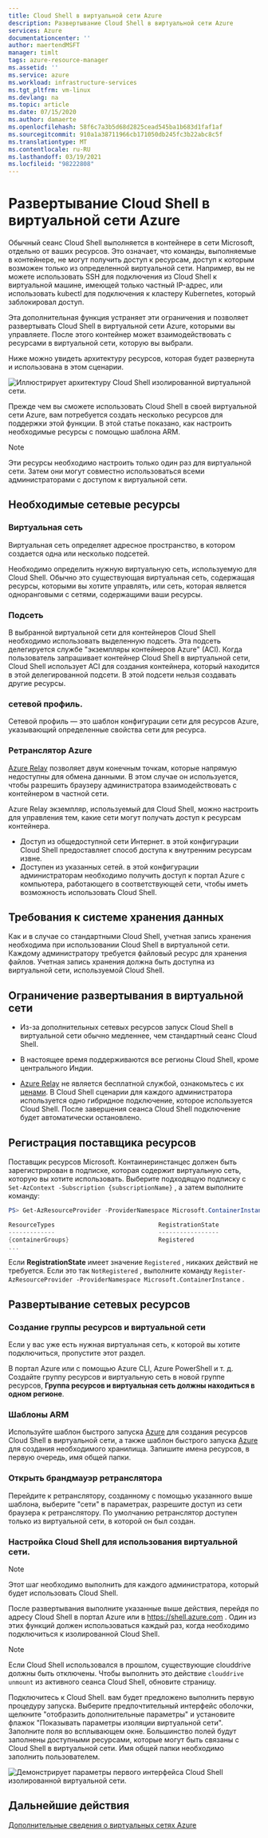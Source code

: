 ```yaml
---
title: Cloud Shell в виртуальной сети Azure
description: Развертывание Cloud Shell в виртуальной сети Azure
services: Azure
documentationcenter: ''
author: maertendMSFT
manager: timlt
tags: azure-resource-manager
ms.assetid: ''
ms.service: azure
ms.workload: infrastructure-services
ms.tgt_pltfrm: vm-linux
ms.devlang: na
ms.topic: article
ms.date: 07/15/2020
ms.author: damaerte
ms.openlocfilehash: 58f6c7a3b5d68d2825cead545ba1b683d1faf1af
ms.sourcegitcommit: 910a1a38711966cb171050db245fc3b22abc8c5f
ms.translationtype: MT
ms.contentlocale: ru-RU
ms.lasthandoff: 03/19/2021
ms.locfileid: "98222808"
---
```

# <a name="deploy-cloud-shell-into-an-azure-virtual-network"></a>Развертывание Cloud Shell в виртуальной сети Azure

Обычный сеанс Cloud Shell выполняется в контейнере в сети Microsoft, отдельно от ваших ресурсов. Это означает, что команды, выполняемые в контейнере, не могут получить доступ к ресурсам, доступ к которым возможен только из определенной виртуальной сети. Например, вы не можете использовать SSH для подключения из Cloud Shell к виртуальной машине, имеющей только частный IP-адрес, или использовать kubectl для подключения к кластеру Kubernetes, который заблокировал доступ. 

Эта дополнительная функция устраняет эти ограничения и позволяет развертывать Cloud Shell в виртуальной сети Azure, которыми вы управляете. После этого контейнер может взаимодействовать с ресурсами в виртуальной сети, которую вы выбрали.  

Ниже можно увидеть архитектуру ресурсов, которая будет развернута и использована в этом сценарии.

![Иллюстрирует архитектуру Cloud Shell изолированной виртуальной сети.](media/private-vnet/data-diagram.png)

Прежде чем вы сможете использовать Cloud Shell в своей виртуальной сети Azure, вам потребуется создать несколько ресурсов для поддержки этой функции. В этой статье показано, как настроить необходимые ресурсы с помощью шаблона ARM.

> [!NOTE]
> Эти ресурсы необходимо настроить только один раз для виртуальной сети. Затем они могут совместно использоваться всеми администраторами с доступом к виртуальной сети.

## <a name="required-network-resources"></a>Необходимые сетевые ресурсы

### <a name="virtual-network"></a>Виртуальная сеть
Виртуальная сеть определяет адресное пространство, в котором создается одна или несколько подсетей.

Необходимо определить нужную виртуальную сеть, используемую для Cloud Shell. Обычно это существующая виртуальная сеть, содержащая ресурсы, которыми вы хотите управлять, или сеть, которая является одноранговыми с сетями, содержащими ваши ресурсы.

### <a name="subnet"></a>Подсеть
В выбранной виртуальной сети для контейнеров Cloud Shell необходимо использовать выделенную подсеть. Эта подсеть делегируется службе "экземпляры контейнеров Azure" (ACI).  Когда пользователь запрашивает контейнер Cloud Shell в виртуальной сети, Cloud Shell использует ACI для создания контейнера, который находится в этой делегированной подсети.  В этой подсети нельзя создавать другие ресурсы.

### <a name="network-profile"></a>сетевой профиль.
Сетевой профиль — это шаблон конфигурации сети для ресурсов Azure, указывающий определенные свойства сети для ресурса.

### <a name="azure-relay"></a>Ретранслятор Azure
[Azure Relay](../azure-relay/relay-what-is-it.md) позволяет двум конечным точкам, которые напрямую недоступны для обмена данными. В этом случае он используется, чтобы разрешить браузеру администратора взаимодействовать с контейнером в частной сети.

Azure Relay экземпляр, используемый для Cloud Shell, можно настроить для управления тем, какие сети могут получать доступ к ресурсам контейнера. 
- Доступ из общедоступной сети Интернет. в этой конфигурации Cloud Shell предоставляет способ доступа к внутренним ресурсам извне. 
- Доступен из указанных сетей. в этой конфигурации администраторам необходимо получить доступ к портал Azure с компьютера, работающего в соответствующей сети, чтобы иметь возможность использовать Cloud Shell.

## <a name="storage-requirements"></a>Требования к системе хранения данных
Как и в случае со стандартными Cloud Shell, учетная запись хранения необходима при использовании Cloud Shell в виртуальной сети. Каждому администратору требуется файловый ресурс для хранения файлов.  Учетная запись хранения должна быть доступна из виртуальной сети, используемой Cloud Shell. 

## <a name="virtual-network-deployment-limitations"></a>Ограничение развертывания в виртуальной сети
* Из-за дополнительных сетевых ресурсов запуск Cloud Shell в виртуальной сети обычно медленнее, чем стандартный сеанс Cloud Shell.

* В настоящее время поддерживаются все регионы Cloud Shell, кроме центрального Индии. 

* [Azure Relay](../azure-relay/relay-what-is-it.md) не является бесплатной службой, ознакомьтесь с их [ценами](https://azure.microsoft.com/pricing/details/service-bus/). В Cloud Shell сценарии для каждого администратора используется одно гибридное подключение, которое используется Cloud Shell. После завершения сеанса Cloud Shell подключение будет автоматически остановлено.

## <a name="register-the-resource-provider"></a>Регистрация поставщика ресурсов

Поставщик ресурсов Microsoft. Контаинеринстанцес должен быть зарегистрирован в подписке, которая содержит виртуальную сеть, которую вы хотите использовать. Выберите подходящую подписку с `Set-AzContext -Subscription {subscriptionName}` , а затем выполните команду:

```powershell
PS> Get-AzResourceProvider -ProviderNamespace Microsoft.ContainerInstance | select ResourceTypes,RegistrationState

ResourceTypes                             RegistrationState
-------------                             -----------------
{containerGroups}                         Registered
...
```

Если **RegistrationState** имеет значение `Registered` , никаких действий не требуется. Если это так `NotRegistered` , выполните команду `Register-AzResourceProvider -ProviderNamespace Microsoft.ContainerInstance` . 

## <a name="deploy-network-resources"></a>Развертывание сетевых ресурсов
 
### <a name="create-a-resource-group-and-virtual-network"></a>Создание группы ресурсов и виртуальной сети
Если у вас уже есть нужная виртуальная сеть, к которой вы хотите подключиться, пропустите этот раздел.

В портал Azure или с помощью Azure CLI, Azure PowerShell и т. д. Создайте группу ресурсов и виртуальную сеть в новой группе ресурсов, **Группа ресурсов и виртуальная сеть должны находиться в одном регионе**.

### <a name="arm-templates"></a>Шаблоны ARM
Используйте шаблон быстрого запуска [Azure](https://aka.ms/cloudshell/docs/vnet/template) для создания ресурсов Cloud Shell в виртуальной сети, а также шаблон быстрого запуска [Azure](https://aka.ms/cloudshell/docs/vnet/template/storage) для создания необходимого хранилища. Запишите имена ресурсов, в первую очередь, имя общей папки.

### <a name="open-relay-firewall"></a>Открыть брандмауэр ретранслятора
Перейдите к ретранслятору, созданному с помощью указанного выше шаблона, выберите "сети" в параметрах, разрешите доступ из сети браузера к ретранслятору. По умолчанию ретранслятор доступен только из виртуальной сети, в которой он был создан. 

### <a name="configuring-cloud-shell-to-use-a-virtual-network"></a>Настройка Cloud Shell для использования виртуальной сети.
> [!NOTE]
> Этот шаг необходимо выполнить для каждого администратора, который будет использовать Cloud Shell.

После развертывания выполните указанные выше действия, перейдя по адресу Cloud Shell в портал Azure или в https://shell.azure.com . Один из этих функций должен использоваться каждый раз, когда необходимо подключиться к изолированной Cloud Shell.

> [!NOTE]
> Если Cloud Shell использовался в прошлом, существующие clouddrive должны быть отключены. Чтобы выполнить это действие `clouddrive unmount` из активного сеанса Cloud Shell, обновите страницу.

Подключитесь к Cloud Shell. вам будет предложено выполнить первую процедуру запуска. Выберите предпочтительный интерфейс оболочки, щелкните "отобразить дополнительные параметры" и установите флажок "Показывать параметры изоляции виртуальной сети". Заполните поля во всплывающем окне.  Большинство полей будут заполнены доступными ресурсами, которые могут быть связаны с Cloud Shell в виртуальной сети.  Имя общей папки необходимо заполнить пользователем.


![Демонстрирует параметры первого интерфейса Cloud Shell изолированной виртуальной сети.](media/private-vnet/vnet-settings.png)

## <a name="next-steps"></a>Дальнейшие действия
[Дополнительные сведения о виртуальных сетях Azure](../virtual-network/virtual-networks-overview.md)
